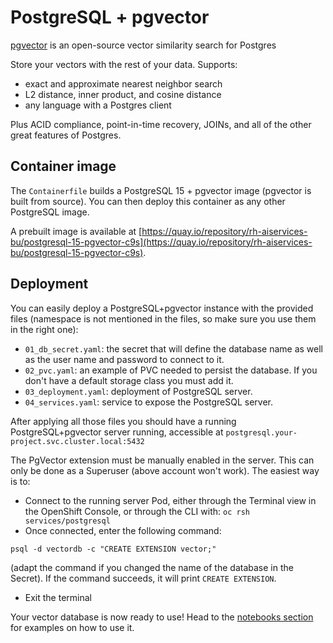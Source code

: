# PostgreSQL + pgvector

[pgvector](https://github.com/pgvector/pgvector) is an open-source vector similarity search for Postgres

Store your vectors with the rest of your data. Supports:

- exact and approximate nearest neighbor search
- L2 distance, inner product, and cosine distance
- any language with a Postgres client

Plus ACID compliance, point-in-time recovery, JOINs, and all of the other great features of Postgres.

## Container image

The `Containerfile` builds a PostgreSQL 15 + pgvector image (pgvector is built from source).
You can then deploy this container as any other PostgreSQL image.

A prebuilt image is available at [https://quay.io/repository/rh-aiservices-bu/postgresql-15-pgvector-c9s](https://quay.io/repository/rh-aiservices-bu/postgresql-15-pgvector-c9s).

## Deployment

You can easily deploy a PostgreSQL+pgvector instance with the provided files (namespace is not mentioned in the files, so make sure you use them in the right one):

- `01_db_secret.yaml`: the secret that will define the database name as well as the user name and password to connect to it.
- `02_pvc.yaml`: an example of PVC needed to persist the database. If you don't have a default storage class you must add it.
- `03_deployment.yaml`: deployment of PostgreSQL server.
- `04_services.yaml`: service to expose the PostgreSQL server.

After applying all those files you should have a running PostgreSQL+pgvector server running, accessible at `postgresql.your-project.svc.cluster.local:5432`

The PgVector extension must be manually enabled in the server. This can only be done as a Superuser (above account won't work). The easiest way is to:

- Connect to the running server Pod, either through the Terminal view in the OpenShift Console, or through the CLI with: `oc rsh services/postgresql`
- Once connected, enter the following command:

`psql -d vectordb -c "CREATE EXTENSION vector;"`

(adapt the command if you changed the name of the database in the Secret).
If the command succeeds, it will print `CREATE EXTENSION`.

- Exit the terminal

Your vector database is now ready to use! Head to the [notebooks section](../examples/notebooks/) for examples on how to use it.
